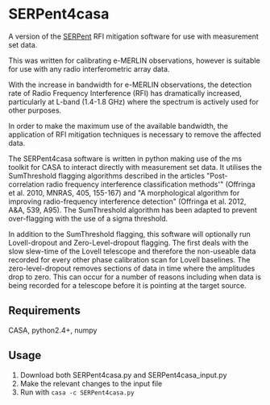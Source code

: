 # SERPent4casa
A version of the <a href="https://github.com/daniellefenech/SERPent"> SERPent</a> RFI mitigation software for use with measurement set data.


This was written for calibrating e-MERLIN observations, however is suitable for use with any radio interferometric array data.

With the increase in bandwidth for e-MERLIN observations, the detection rate of Radio Frequency Interference (RFI) has dramatically increased, particularly at L-band (1.4-1.8 GHz) where the spectrum is actively used for other purposes.

In order to make the maximum use of the available bandwidth, the application of RFI mitigation techniques is necessary to remove the affected data.

The SERPent4casa software is written in python making use of the ms toolkit for CASA to interact directly with measurement set data. It utilises the SumThreshold flagging algorithms described in the articles "Post-correlation radio frequency interference classification methods'" (Offringa et al. 2010, MNRAS, 405, 155-167) and "A morphological algorithm for improving radio-frequency interference detection" (Offringa et al. 2012, A&A, 539, A95). The SumThreshold algorithm has been adapted to prevent over-flagging with the use of a sigma threshold.

In addition to the SumThreshold flagging, this software will optionally run Lovell-dropout and Zero-Level-dropout flagging. The first deals with the slow slew-time of the Lovell telescope and therefore the non-useable data recorded for every other phase calibration scan for Lovell baselines. The zero-level-dropout removes sections of data in time where the amplitudes drop to zero. This can occur for a number of reasons including when data is being recorded for a telescope before it is pointing at the target source.


## Requirements

CASA, python2.4+, numpy

## Usage

1. Download both SERPent4casa.py and SERPent4casa_input.py
2. Make the relevant changes to the input file 
3. Run with `casa -c SERPent4casa.py`

